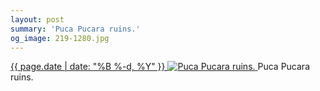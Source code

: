 ```yaml
---
layout: post
summary: 'Puca Pucara ruins.'
og_image: 219-1280.jpg
---
```


<p>
 <time>
  <a href="/219">
   {{ page.date | date: "%B %-d, %Y" }}
  </a>
 </time>
 <a href="/219">
  <img alt="Puca Pucara ruins." data-taken="11/19/2013" sizes="(min-width: 700px) 50vw, calc(100vw - 2rem)" src="{{ site.assets_url }}/219-640.jpg" srcset="{{ site.assets_url }}/219-1280.jpg 1280w, {{ site.assets_url }}/219-960.jpg 960w, {{ site.assets_url }}/219-640.jpg 640w, {{ site.assets_url }}/219-320.jpg 320w"/>
 </a>
 <span>
  Puca Pucara ruins.
 </span>
</p>
